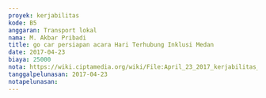 ```yaml
---
proyek: kerjabilitas
kode: B5
anggaran: Transport lokal
nama: M. Akbar Pribadi
title: go car persiapan acara Hari Terhubung Inklusi Medan
date: 2017-04-23
biaya: 25000
nota: https://wiki.ciptamedia.org/wiki/File:April_23_2017_kerjabilitas_B5_gocar_akbar.png
tanggalpelunasan: 2017-04-23
notapelunasan:
---
```

